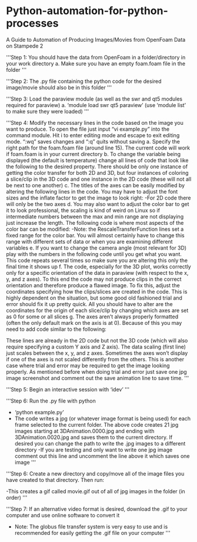 # Python-automation-for-python-processes

A Guide to Automation of Producing Images/Movies from OpenFoam Data on Stampede 2

'''Step 1: You should have the data from OpenFoam in a folder/directory in your work directory
a. Make sure you have an empty foam.foam file in the folder
'''

'''Step 2: The .py file containing the python code for the desired image/movie should also be in this folder
'''

'''Step 3: Load the paraview module (as well as the swr and qt5 modules required for paraview)
a. ‘module load swr qt5 paraview’ (use ‘module list’ to make sure they were loaded)
'''

'''Step 4: Modify the necessary lines in the code based on the image you want to produce. To open the file just input “vi example.py” into the command module. Hit i to enter editing mode and escape to exit editing mode. “:wq” saves changes and “:q” quits without saving
a. Specify the right path for the foam.foam file (around line 15). The current code will work if foam.foam is in your current directory
b. To change the variable being displayed (the default is temperature) change all lines of code that look like the following to the desired property. There should be only one instance of getting the color transfer for both 2D and 3D, but four instances of coloring a slice/clip in the 3D code and one instance in the 2D code (these will not all be next to one another)
c. The titles of the axes can be easily modified by altering the following lines in the code. You may have to adjust the font sizes and the inflate factor to get the image to look right:
-For 2D code there will only be the two axes 
d. You may also want to adjust the color bar to get it to look professional, the scaling is kind of weird on Linux so if intermediate numbers between the max and min range are not displaying just increase the length. The following code is where most aspects of the color bar can be modified: 
-Note: the RescaleTransferFunction lines set a fixed range for the color bar. You will almost certainly have to change this range with different sets of data or when you are examining different variables
e. If you want to change the camera angle (most relevant for 3D) play with the numbers in the following code until you get what you want. This code repeats several times so make sure you are altering this only the final time it shows up
f. The code, especially for the 3D plot, works correctly only for a specific orientation of the data in paraview (with respect to the x, y, and z axes). To this end the code may not produce clips in the correct orientation and therefore produce a flawed image. To fix this, adjust the coordinates specifying how the clips/slices are created in the code. This is highly dependent on the situation, but some good old fashioned trial and error should fix it up pretty quick. All you should have to alter are the coordinates for the origin of each slice/clip by changing which axes are set as 0 for some or all slices
g. The axes aren’t always properly formatted (often the only default mark on the axis is at 0). Because of this you may need to add code similar to the following:
 
These lines are already in the 2D code but not the 3D code (which will also require specifying a custom Y axis and Z axis). The data scaling (first line) just scales between the x, y, and z axes. Sometimes the axes won’t display if one of the axes is not scaled differently from the others. This is another case where trial and error may be required to get the image looking properly. As mentioned before when doing trial and error just save one jpg image screenshot and comment out the save animation line to save time.
'''

'''Step 5: Begin an interactive session with ‘idev’
'''

'''Step 6: Run the .py file with python 
- ‘python example.py’ 
- The code writes a jpg (or whatever image format is being used) for each frame selected to the current folder. The above code creates 21 jpg images starting at 3DAnimation.0000.jpg and ending with 3DAnimation.0020.jpg and saves them to the current directory. If desired you can change the path to write the .jpg images to a different directory
-If you are testing and only want to write one jpg image comment out this line and uncomment the line above it which saves one image
'''

'''Step 6: Create a new directory and copy/move all of the image files you have created to that directory. Then run:

-This creates a gif called movie.gif out of all of jpg images in the folder (in order)
'''

'''Step 7: If an alternative video format is desired, download the .gif to your computer and use online software to convert it
- Note: The globus file transfer system is very easy to use and is recommended for easily getting the .gif file on your computer
'''





